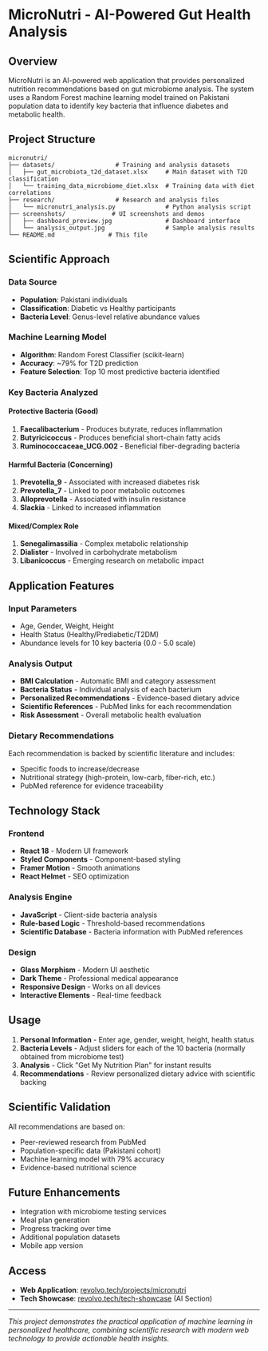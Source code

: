# MicroNutri - AI-Powered Gut Health Analysis

## Overview
MicroNutri is an AI-powered web application that provides personalized nutrition recommendations based on gut microbiome analysis. The system uses a Random Forest machine learning model trained on Pakistani population data to identify key bacteria that influence diabetes and metabolic health.

## Project Structure

```
micronutri/
├── datasets/                 # Training and analysis datasets
│   ├── gut_microbiota_t2d_dataset.xlsx     # Main dataset with T2D classification
│   └── training_data_microbiome_diet.xlsx  # Training data with diet correlations
├── research/                 # Research and analysis files
│   └── micronutri_analysis.py              # Python analysis script
├── screenshots/             # UI screenshots and demos
│   ├── dashboard_preview.jpg               # Dashboard interface
│   └── analysis_output.jpg                 # Sample analysis results
└── README.md               # This file
```

## Scientific Approach

### Data Source
- **Population**: Pakistani individuals
- **Classification**: Diabetic vs Healthy participants
- **Bacteria Level**: Genus-level relative abundance values

### Machine Learning Model
- **Algorithm**: Random Forest Classifier (scikit-learn)
- **Accuracy**: ~79% for T2D prediction
- **Feature Selection**: Top 10 most predictive bacteria identified

### Key Bacteria Analyzed

#### Protective Bacteria (Good)
1. **Faecalibacterium** - Produces butyrate, reduces inflammation
2. **Butyricicoccus** - Produces beneficial short-chain fatty acids
3. **Ruminococcaceae_UCG.002** - Beneficial fiber-degrading bacteria

#### Harmful Bacteria (Concerning)
1. **Prevotella_9** - Associated with increased diabetes risk
2. **Prevotella_7** - Linked to poor metabolic outcomes
3. **Alloprevotella** - Associated with insulin resistance
4. **Slackia** - Linked to increased inflammation

#### Mixed/Complex Role
1. **Senegalimassilia** - Complex metabolic relationship
2. **Dialister** - Involved in carbohydrate metabolism
3. **Libanicoccus** - Emerging research on metabolic impact

## Application Features

### Input Parameters
- Age, Gender, Weight, Height
- Health Status (Healthy/Prediabetic/T2DM)
- Abundance levels for 10 key bacteria (0.0 - 5.0 scale)

### Analysis Output
- **BMI Calculation** - Automatic BMI and category assessment
- **Bacteria Status** - Individual analysis of each bacterium
- **Personalized Recommendations** - Evidence-based dietary advice
- **Scientific References** - PubMed links for each recommendation
- **Risk Assessment** - Overall metabolic health evaluation

### Dietary Recommendations
Each recommendation is backed by scientific literature and includes:
- Specific foods to increase/decrease
- Nutritional strategy (high-protein, low-carb, fiber-rich, etc.)
- PubMed reference for evidence traceability

## Technology Stack

### Frontend
- **React 18** - Modern UI framework
- **Styled Components** - Component-based styling
- **Framer Motion** - Smooth animations
- **React Helmet** - SEO optimization

### Analysis Engine
- **JavaScript** - Client-side bacteria analysis
- **Rule-based Logic** - Threshold-based recommendations
- **Scientific Database** - Bacteria information with PubMed references

### Design
- **Glass Morphism** - Modern UI aesthetic
- **Dark Theme** - Professional medical appearance
- **Responsive Design** - Works on all devices
- **Interactive Elements** - Real-time feedback

## Usage

1. **Personal Information** - Enter age, gender, weight, height, health status
2. **Bacteria Levels** - Adjust sliders for each of the 10 bacteria (normally obtained from microbiome test)
3. **Analysis** - Click "Get My Nutrition Plan" for instant results
4. **Recommendations** - Review personalized dietary advice with scientific backing

## Scientific Validation

All recommendations are based on:
- Peer-reviewed research from PubMed
- Population-specific data (Pakistani cohort)
- Machine learning model with 79% accuracy
- Evidence-based nutritional science

## Future Enhancements

- Integration with microbiome testing services
- Meal plan generation
- Progress tracking over time
- Additional population datasets
- Mobile app version

## Access

- **Web Application**: [revolvo.tech/projects/micronutri](http://revolvo.tech/projects/micronutri)
- **Tech Showcase**: [revolvo.tech/tech-showcase](http://revolvo.tech/tech-showcase) (AI Section)

---

*This project demonstrates the practical application of machine learning in personalized healthcare, combining scientific research with modern web technology to provide actionable health insights.*